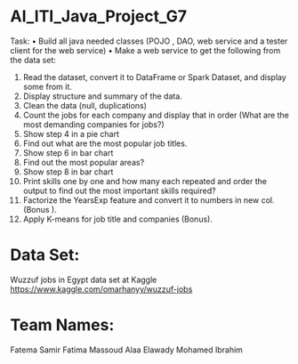 # AI_ITI_Java_Project_G7



Task: 
•	Build all java needed classes (POJO , DAO, web service and a tester client for the web service)
•	Make a web service to get the following from the data set:
1.	Read the dataset, convert it to DataFrame or Spark Dataset, and display some from it.
2.	Display structure and summary of the data.
3.	Clean the data (null, duplications)
4.	Count the jobs for each company and display that in order (What are the most demanding companies for jobs?)
5.	Show step 4 in a pie chart 
6.	Find out what are the most popular job titles.
7.	Show step 6 in bar chart 
8.	Find out the most popular areas?
9.	Show step 8 in bar chart 
10.	Print skills one by one and how many each repeated and order the output to find out the most important skills required?
11.	Factorize the YearsExp feature and convert it to numbers in new col. (Bonus ).
12.	Apply K-means for job title and companies (Bonus).

# Data Set:
Wuzzuf jobs in Egypt data set at Kaggle
https://www.kaggle.com/omarhanyy/wuzzuf-jobs

# Team Names: 
Fatema Samir
Fatima Massoud
Alaa Elawady
Mohamed Ibrahim



